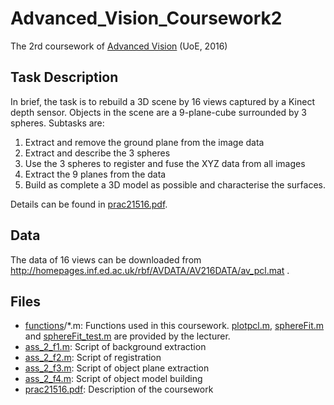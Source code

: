 # Advanced_Vision_Coursework2
The 2rd coursework of [Advanced Vision](http://www.inf.ed.ac.uk/teaching/courses/av/) (UoE, 2016)

## Task Description
In brief, the task is to rebuild a 3D scene by 16 views captured by a Kinect depth sensor. Objects in the scene are a 9-plane-cube surrounded by 3 spheres. Subtasks are: 

1. Extract and remove the ground plane from the image data
2. Extract and describe the 3 spheres
3. Use the 3 spheres to register and fuse the XYZ data from all images
4. Extract the 9 planes from the data
5. Build as complete a 3D model as possible and characterise the surfaces.

Details can be found in [prac21516.pdf](https://github.com/getchaz/Advanced_Vision_Coursework2/blob/master/prac21516.pdf). 

## Data

The data of 16 views can be downloaded from http://homepages.inf.ed.ac.uk/rbf/AVDATA/AV216DATA/av_pcl.mat .

## Files
- [functions](https://github.com/getchaz/Advanced_Vision_Coursework2/tree/master/functions)/*.m: Functions used in this coursework. [plotpcl.m](https://github.com/getchaz/Advanced_Vision_Coursework2/blob/master/functions/plotpcl.m), [sphereFit.m](https://github.com/getchaz/Advanced_Vision_Coursework2/blob/master/functions/sphereFit.m) and [sphereFit_test.m](https://github.com/getchaz/Advanced_Vision_Coursework2/blob/master/functions/sphereFit_test.m) are provided by the lecturer. 
- [ass_2_f1.m](https://github.com/getchaz/Advanced_Vision_Coursework2/blob/master/ass_2_f1.m): Script of background extraction
- [ass_2_f2.m](https://github.com/getchaz/Advanced_Vision_Coursework2/blob/master/ass_2_f2.m): Script of registration
- [ass_2_f3.m](https://github.com/getchaz/Advanced_Vision_Coursework2/blob/master/ass_2_f3.m): Script of object plane extraction
- [ass_2_f4.m](https://github.com/getchaz/Advanced_Vision_Coursework2/blob/master/ass_2_f4.m): Script of object model building
- [prac21516.pdf](https://github.com/getchaz/Advanced_Vision_Coursework2/blob/master/prac21516.pdf): Description of the coursework

